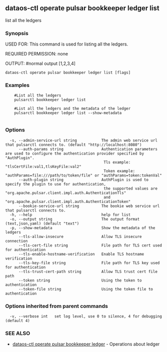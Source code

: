 ## dataos-ctl operate pulsar bookkeeper ledger list

list all the ledgers

### Synopsis

USED FOR:
    This command is used for listing all the ledgers.

REQUIRED PERMISSION:
    none

OUTPUT:
    #normal output
    [1,2,3,4]



```
dataos-ctl operate pulsar bookkeeper ledger list [flags]
```

### Examples

```
    #List all the ledgers
    pulsarctl bookkeeper ledger list

    #List all the ledgers and the metadata of the ledger
    pulsarctl bookkeeper ledger list --show-metadata


```

### Options

```
  -s, --admin-service-url string           The admin web service url that pulsarctl connects to. (default "http://localhost:8080")
      --auth-params string                 Authentication parameters are used to configure the authentication provider specified by "AuthPlugin".
                                            Tls example: "tlsCertFile:val1,tlsKeyFile:val2"
                                            Token example: "authParams=file:///path/to/token/file" or "authParams=token:tokenVal"
      --auth-plugin string                 AuthPlugin is used to specify the plugin to use for authentication,
                                            the supported values are "org.apache.pulsar.client.impl.auth.AuthenticationTls"
                                            and "org.apache.pulsar.client.impl.auth.AuthenticationToken"
      --bookie-service-url string          The bookie web service url that pulsarctl connects to.
  -h, --help                               help for list
  -o, --output string                      The output format (text,json,yaml) (default "text")
  -p, --show-metadata                      Show the metadata of the ledgers
      --tls-allow-insecure                 Allow TLS insecure connection
      --tls-cert-file string               File path for TLS cert used for authentication
      --tls-enable-hostname-verification   Enable TLS hostname verification
      --tls-key-file string                File path for TLS key used for authentication
      --tls-trust-cert-path string         Allow TLS trust cert file path
      --token string                       Using the token to authentication
      --token-file string                  Using the token file to authentication
```

### Options inherited from parent commands

```
  -v, --verbose int   set log level, use 0 to silence, 4 for debugging (default 4)
```

### SEE ALSO

* [dataos-ctl operate pulsar bookkeeper ledger](dataos-ctl_operate_pulsar_bookkeeper_ledger.md)	 - Operations about ledger

